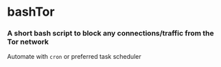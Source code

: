 # bashTor
### A short bash script to block any connections/traffic from the Tor network

Automate with `cron` or preferred task scheduler

